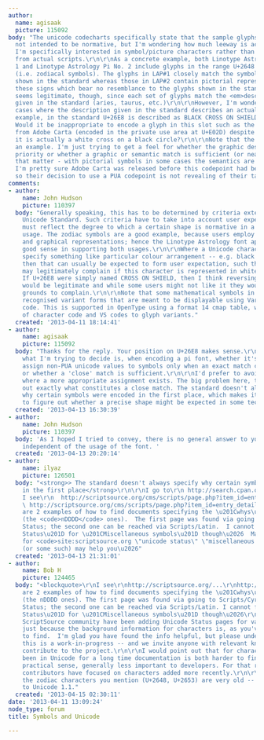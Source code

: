```yaml
---
author:
  name: agisaak
  picture: 115092
body: "The unicode codecharts specifically state that the sample glyphs shown are
  not intended to be normative, but I'm wondering how much leeway is actually intended.
  I'm specifically interested in symbol/picture characters rather than characters
  from actual scripts.\r\n\r\nAs a concrete example, both Linotype Astrology Pi No.
  1 and Linotype Astrology Pi No. 2 include glyphs in the range U+2648 through U+2653
  (i.e. zodiacal symbols). The glyphs in LAP#1 closely match the symbolic representations
  shown in the standard whereas those in LAP#2 contain pictorial representations of
  these signs which bear no resemblance to the glyphs shown in the standard. This
  seems legitimate, though, since each set of glyphs match the <em>descriptions</em>
  given in the standard (aries, taurus, etc.)\r\n\r\nHowever, I'm wondering about
  cases where the description given in the standard describes an actual _shape_.\r\n\r\nFor
  example, in the standard U+26E8 is described as BLACK CROSS ON SHIELD (=hospital).
  Would it be inappropriate to encode a glyph in this slot such as the hospital glyph
  from Adobe Carta (encoded in the private use area at U+E02D) despite the fact that
  it is actually a white cross on a black circle?\r\n\r\nNote that the above is just
  an example. I'm just trying to get a feel for whether the graphic description takes
  priority or whether a graphic or semantic match is sufficient (or near-match for
  that matter - with pictorial symbols in some cases the semantics are a bit fuzzy).\r\n\r\nn.b.
  I'm pretty sure Adobe Carta was released before this codepoint had been defined,
  so their decision to use a PUA codepoint is not revealing of their take on the matter.\r\n\r\nAndr\xE9"
comments:
- author:
    name: John Hudson
    picture: 110397
  body: "Generally speaking, this has to be determined by criteria external to the
    Unicode Standard. Such criteria have to take into account user expectations, and
    must reflect the degree to which a certain shape is normative in a particular
    usage. The zodiac symbols are a good example, because users employ both symbolic
    and graphical representations; hence the Linotype Astrology font approach makes
    good sense in supporting both usages.\r\n\r\nWhere a Unicode character name does
    specify something like particular colour arrangement -- e.g. black on white --
    then that can usually be expected to form user expectation, such that someone
    may legitimately complain if this character is represented in white on black.
    If U+26E8 were simply named CROSS ON SHIELD, then I think reversing the colours
    would be legitimate and while some users might not like it they would have no
    grounds to complain.\r\n\r\nNote that some mathematical symbols in Unicode have
    recognised variant forms that are meant to be displayable using Variation Selector
    code. This is supported in OpenType using a format 14 cmap table, which maps combinations
    of character code and VS codes to glyph variants."
  created: '2013-04-11 18:14:41'
- author:
    name: agisaak
    picture: 115092
  body: "Thanks for the reply. Your position on U+26E8 makes sense.\r\n\r\nMore generally,
    what I'm trying to decide is, when encoding a pi font, whether it's better to
    assign non-PUA unicode values to symbols only when an exact match can be found,
    or whether a 'close' match is sufficient.\r\n\r\nI'd prefer to avoid PUA codepoints
    where a more appropriate assignment exists. The big problem here, though, is figuring
    out exactly what constitutes a close match. The standard doesn't always specify
    why certain symbols were encoded in the first place, which makes it difficult
    to figure out whether a precise shape might be expected in some technical contexts.\r\n\r\nAndr\xE9"
  created: '2013-04-13 16:30:39'
- author:
    name: John Hudson
    picture: 110397
  body: 'As I hoped I tried to convey, there is no general answer to your question
    independent of the usage of the font. '
  created: '2013-04-13 20:20:14'
- author:
    name: ilyaz
    picture: 126501
  body: "<strong>> The standard doesn't always specify why certain symbols were encoded
    in the first place</strong>\r\n\r\nI go to\r\n http://search.cpan.org/~ilyaz/UI-KeyboardLayout-0.13/lib/UI/KeyboardLayout.pm#Useful_tidbits_from_Unicode_mailing_list_%28unsorted%29\r\nand
    I see\r\n  http://scriptsource.org/cms/scripts/page.php?item_id=entry_detail&uid=ngc339csy8\r\n
    \ http://scriptsource.org/cms/scripts/page.php?item_id=entry_detail&uid=ktxptbccph\r\nThese
    are 2 examples of how to find documents specifying the \u201Cwhys\u201D of encoding
    (the <code>nDDDD</code> ones).  The first page was found via going to Scripts/Cyrillic/search-for-Unicode
    Status; the second one can be reached via Scripts/Latin.  I cannot find \u201CUnicode
    Status\u201D for \u201CMiscellaneous symbols\u201D though\u2026  Maybe googling
    for <code>site:scriptsource.org \"unicode status\" \"miscellaneous symbols\"</code>
    (or some such) may help you\u2026"
  created: '2013-04-13 21:31:01'
- author:
    name: Bob H
    picture: 124465
  body: "<blockquote>\r\nI see\r\nhttp://scriptsource.org/...\r\nhttp://scriptsource.org/...\r\nThese
    are 2 examples of how to find documents specifying the \u201Cwhys\u201D of encoding
    (the nDDDD ones). The first page was found via going to Scripts/Cyrillic/search-for-Unicode
    Status; the second one can be reached via Scripts/Latin. I cannot find \u201CUnicode
    Status\u201D for \u201CMiscellaneous symbols\u201D though\u2026\r\n</blockquote>\r\n\r\nThe
    ScriptSource community have been adding Unicode Status pages for various scripts
    just because the background information for characters is, as you've found, difficult
    to find.  I'm glad you have found the info helpful, but please understand that
    this is a work-in-progress -- and we invite anyone with relevant knowledge to
    contribute to the project.\r\n\r\nI would point out that for characters that have
    been in Unicode for a long time documentation is both harder to find and, in a
    practical sense, generally less important to developers. For that reason ScriptSource
    contributors have focused on characters added more recently.\r\n\r\nCase in pont:
    the zodiac characters you mention (U+2648, U+2653) are very old -- dating back
    to Unicode 1.1."
  created: '2013-04-15 02:30:11'
date: '2013-04-11 13:09:24'
node_type: forum
title: Symbols and Unicode

---
```


